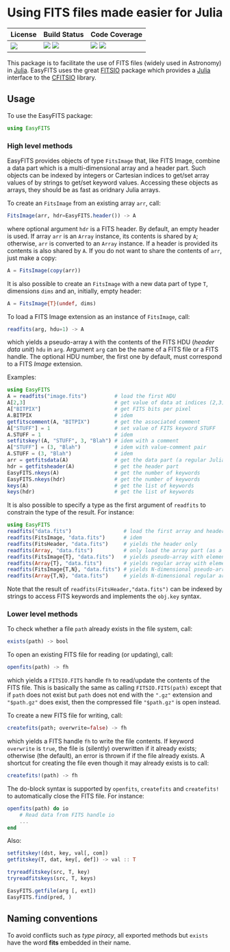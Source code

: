 # Using FITS files made easier for Julia

| **License**                     | **Build Status**                                                | **Code Coverage**                                                   |
|:--------------------------------|:----------------------------------------------------------------|:--------------------------------------------------------------------|
| [![][license-img]][license-url] | [![][travis-img]][travis-url] [![][appveyor-img]][appveyor-url] | [![][coveralls-img]][coveralls-url] [![][codecov-img]][codecov-url] |

This package is to facilitate the use of FITS files (widely used in Astronomy)
in [Julia][julia-url].  EasyFITS uses the great [FITSIO][fitsio-url] package
which provides a [Julia][julia-url] interface to the [CFITSIO][cfitsio-url]
library.


## Usage

To use the EasyFITS package:

```julia
using EasyFITS
```

### High level methods

EasyFITS provides objects of type `FitsImage` that, like FITS Image,
combine a data part which is a multi-dimensional array and a header part.  Such
objects can be indexed by integers or Cartesian indices to get/set array values
of by strings to get/set keyword values.  Accessing these objects as arrays,
they should be as fast as oridnary Julia arrays.

To create an `FitsImage` from an existing array `arr`, call:

```julia
FitsImage(arr, hdr=EasyFITS.header()) -> A
```

where optional argument `hdr` is a FITS header.  By default, an empty header is
used.  If array `arr` is an `Array` instance, its contents is shared by `A`;
otherwise, `arr` is converted to an `Array` instance.  If a header is provided
its contents is also shared by `A`.  If you do not want to share the contents
of `arr`, just make a copy:

```julia
A = FitsImage(copy(arr))
```

It is also possible to create an `FitsImage` with a new data part of type
`T`, dimensions `dims` and an, initially, empty header:


```julia
A = FitsImage{T}(undef, dims)
```

To load a FITS Image extension as an instance of `FitsImage`, call:

```julia
readfits(arg, hdu=1) -> A
```

which yields a pseudo-array `A` with the contents of the FITS HDU (*header data
unit*) `hdu` in `arg`.  Argument `arg` can be the name of a FITS file or a FITS
handle.  The optional HDU number, the first one by default, must correspond to
a FITS *Image* extension.

Examples:

```julia
using EasyFITS
A = readfits("image.fits")         # load the first HDU
A[2,3]                             # get value of data at indices (2,3)
A["BITPIX"]                        # get FITS bits per pixel
A.BITPIX                           # idem
getfitscomment(A, "BITPIX")        # get the associated comment
A["STUFF"] = 1                     # set value of FITS keyword STUFF
A.STUFF = 1                        # idem
setfitskey!(A, "STUFF", 3, "Blah") # idem with a comment
A["STUFF"] = (3, "Blah")           # idem with value-comment pair
A.STUFF = (3, "Blah")              # idem
arr = getfitsdata(A)               # get the data part (a regular Julia array)
hdr = getfitsheader(A)             # get the header part
EasyFITS.nkeys(A)                  # get the number of keywords
EasyFITS.nkeys(hdr)                # get the number of keywords
keys(A)                            # get the list of keywords
keys(hdr)                          # get the list of keywords
```

It is also possible to specify a type as the first argument of `readfits`
to constrain the type of the result.  For instance:

```julia
using EasyFITS
readfits("data.fits")                 # load the first array and header
readfits(FitsImage, "data.fits")      # idem
readfits(FitsHeader, "data.fits")     # yields the header only
readfits(Array, "data.fits")          # only load the array part (as a regular array)
readfits(FitsImage{T}, "data.fits")   # yields pseudo-array with elements of type T
readfits(Array{T}, "data.fits")       # yields regular array with elements of type T
readfits(FitsImage{T,N}, "data.fits") # yields N-dimensional pseudo-array with elements of type T
readfits(Array{T,N}, "data.fits")     # yields N-dimensional regular array with elements of type T
```

Note that the result of `readfits(FitsHeader,"data.fits")` can be indexed by
strings to access FITS keywords and implements the `obj.key` syntax.


### Lower level methods

To check whether a file `path` already exists in the file system, call:

```julia
exists(path) -> bool
```

To open an existing FITS file for reading (or updating), call:

```julia
openfits(path) -> fh
```

which yields a `FITSIO.FITS` handle `fh` to read/update the contents of the
FITS file.  This is basically the same as calling `FITSIO.FITS(path)` except
that if `path` does not exist but `path` does not end with the `".gz"`
extension and `"$path.gz"` does exist, then the compressed file `"$path.gz"` is
open instead.

To create a new FITS file for writing, call:

```julia
createfits(path; overwrite=false) -> fh
```

which yields a FITS handle `fh` to write the file contents.  If keyword
`overwrite` is `true`, the file is (silently) overwritten if it already exists;
otherwise (the default), an error is thrown if if the file already exists.  A
shortcut for creating the file even though it may already exists is to call:

```julia
createfits!(path) -> fh
```

The do-block syntax is supported by `openfits`, `createfits` and `createfits!`
to automatically close the FITS file.  For instance:

```julia
openfits(path) do io
    # Read data from FITS handle io
    ...
end
```

Also:

```julia
setfitskey!(dst, key, val[, com])
getfitskey(T, dat, key[, def]) -> val :: T

tryreadfitskey(src, T, key)
tryreadfitskeys(src, T, keys)

EasyFITS.getfile(arg [, ext])
EasyFITS.find(pred, )
```

## Naming conventions

To avoid conflicts such as *type piracy*, all exported methods but `exists`
have the word **fits** embedded in their name.

[doc-dev-img]: https://img.shields.io/badge/docs-dev-blue.svg
[doc-dev-url]: https://emmt.github.io/EasyFITS.jl/dev

[license-url]: ./LICENSE.md
[license-img]: http://img.shields.io/badge/license-MIT-brightgreen.svg?style=flat

[travis-img]: https://travis-ci.org/emmt/EasyFITS.jl.svg?branch=master
[travis-url]: https://travis-ci.org/emmt/EasyFITS.jl

[appveyor-img]: https://ci.appveyor.com/api/projects/status/github/emmt/EasyFITS.jl?branch=master
[appveyor-url]: https://ci.appveyor.com/project/emmt/EasyFITS-jl/branch/master

[coveralls-img]: https://coveralls.io/repos/github/emmt/EasyFITS.jl/badge.svg?branch=master
[coveralls-url]: https://coveralls.io/github/emmt/EasyFITS.jl?branch=master

[codecov-img]: https://codecov.io/gh/emmt/EasyFITS.jl/branch/master/graph/badge.svg
[codecov-url]: https://codecov.io/gh/emmt/EasyFITS.jl

[fitsio-url]: https://github.com/JuliaAstro/FITSIO.jl
[julia-url]: http://julialang.org/
[cfitsio-url]: http://heasarc.gsfc.nasa.gov/fitsio/
